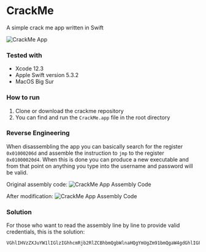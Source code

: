 # CrackMe
A simple crack me app written in Swift

![CrackMe App](https://drive.google.com/uc?export=download&id=1t7yfYgkW-1n6YBTEzgQ6BkAXbfrphuvi "CrackMe App")

### Tested with
* Xcode 12.3
* Apple Swift version 5.3.2 
* MacOS Big Sur

### How to run

1. Clone or download the crackme repository
2. You can find and run the `CrackMe.app` file in the root directory

### Reverse Engineering

When disassembling the app you can basically search for the register `0x01000206d` and assemble the instruction to `jmp` to the register `0x01000020d4`. When this is done you can produce a new executable and from that point on anything you type into the username and password will be valid.

Original assembly code:
![CrackMe App Assembly Code](https://drive.google.com/uc?export=download&id=1ishqKO8LHzALU31OMbwBkhMPXgUhK_sp "CrackMe App Assembly Code")

After modification:
![CrackMe App Assembly Code](https://drive.google.com/uc?export=download&id=16Vg8FGRoIncnaMIxRe16l6cMCVgxRnoV "CrackMe App Assembly Code")

### Solution

For those who want to read the assembly line by line to provide valid credentials, this is the solution:

```
VGhlIHVzZXJuYW1lIGlzIGhhcmRjb2RlZCBhbmQgbWlnaHQgYmUgZm91bmQgaW4gdGhlIGFzc2VtYmx5IGNvZGUgc29tZXdoZXJlOiBqb2huZG9lCgpUaGUgcGFzc3dvcmQgY2FuIGJlIGFueSBiYXNlNjQgZW5jb2RlZCB1cmwgd2l0aCBodHRwczovLyBpbiB0aGUgYmVnaW5uaW5nIGFuZCBtdXN0IGJlIGdyZWF0ZXIgdGhhbiAzMiBsZXR0ZXJzCgpFeGFtcGxlOgpqb2huZG9lCmFIUjBjSE02THk5M2QzY3VaMjl2WjJ4bExtTnZiUT09
```

